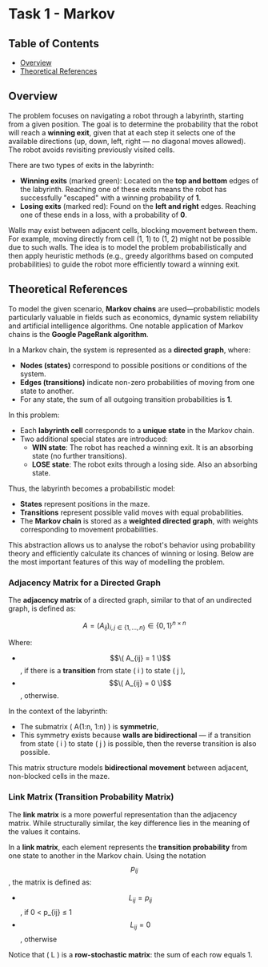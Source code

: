 # Task 1 - Markov

## Table of Contents

- [Overview](#overview)
- [Theoretical References](#theoretical-references)

## Overview

The problem focuses on navigating a robot through a labyrinth, starting from a given position. The goal is to determine the probability that the robot 
will reach a **winning exit**, given that at each step it selects one of the available directions (up, down, left, right — no diagonal moves allowed). 
The robot avoids revisiting previously visited cells.

There are two types of exits in the labyrinth:

- **Winning exits** (marked green): Located on the **top and bottom** edges of the labyrinth. Reaching one of these exits means the
  robot has successfully "escaped" with a winning probability of **1**.
- **Losing exits** (marked red): Found on the **left and right** edges. Reaching one of these ends in a loss, with a probability of **0**.

Walls may exist between adjacent cells, blocking movement between them. For example, moving directly from cell (1, 1) to (1, 2) might not be possible due to such walls.
The idea is to model the problem probabilistically and then apply heuristic methods (e.g., greedy algorithms based on computed probabilities) to guide the 
robot more efficiently toward a winning exit.

## Theoretical References

To model the given scenario, **Markov chains** are used—probabilistic models particularly valuable in fields such as economics, dynamic system reliability and 
artificial intelligence algorithms. One notable application of Markov chains is the **Google PageRank algorithm**.

In a Markov chain, the system is represented as a **directed graph**, where:
- **Nodes (states)** correspond to possible positions or conditions of the system.
- **Edges (transitions)** indicate non-zero probabilities of moving from one state to another.
- For any state, the sum of all outgoing transition probabilities is **1**.

In this problem:
- Each **labyrinth cell** corresponds to a **unique state** in the Markov chain.
- Two additional special states are introduced:
  - **WIN state**: The robot has reached a winning exit. It is an absorbing state (no further transitions).
  - **LOSE state**: The robot exits through a losing side. Also an absorbing state.

Thus, the labyrinth becomes a probabilistic model:
- **States** represent positions in the maze.
- **Transitions** represent possible valid moves with equal probabilities.
- The **Markov chain** is stored as a **weighted directed graph**, with weights corresponding to movement probabilities.

This abstraction allows us to analyse the robot's behavior using probability theory and efficiently calculate its chances of winning or losing.
Below are the most important features of this way of modelling the problem.

### Adjacency Matrix for a Directed Graph

The **adjacency matrix** of a directed graph, similar to that of an undirected graph, is defined as:

$$
A = (A_{ij})_{i,j \in \{1, ..., n\}} \in \{0, 1\}^{n \times n}
$$

Where:

- $$\( A_{ij} = 1 \)$$, if there is a **transition** from state \( i \) to state \( j \),
- $$\( A_{ij} = 0 \)$$, otherwise.

In the context of the labyrinth:

- The submatrix \( A(1:n, 1:n) \) is **symmetric**,
- This symmetry exists because **walls are bidirectional** — if a transition from state \( i \) to state \( j \) is possible, then the reverse transition is also possible.

This matrix structure models **bidirectional movement** between adjacent, non-blocked cells in the maze.

### Link Matrix (Transition Probability Matrix)

The **link matrix** is a more powerful representation than the adjacency matrix. While structurally similar, the key difference lies in the meaning of the values it contains.

In a **link matrix**, each element represents the **transition probability** from one state to another in the Markov chain.
Using the notation $$p_{ij}$$, the matrix is defined as:

- $$L_{ij} = p_{ij}$$, if 0 < p_{ij} ≤ 1
- $$L_{ij} = 0$$, otherwise

Notice that \( L \) is a **row-stochastic matrix**: the sum of each row equals 1.
